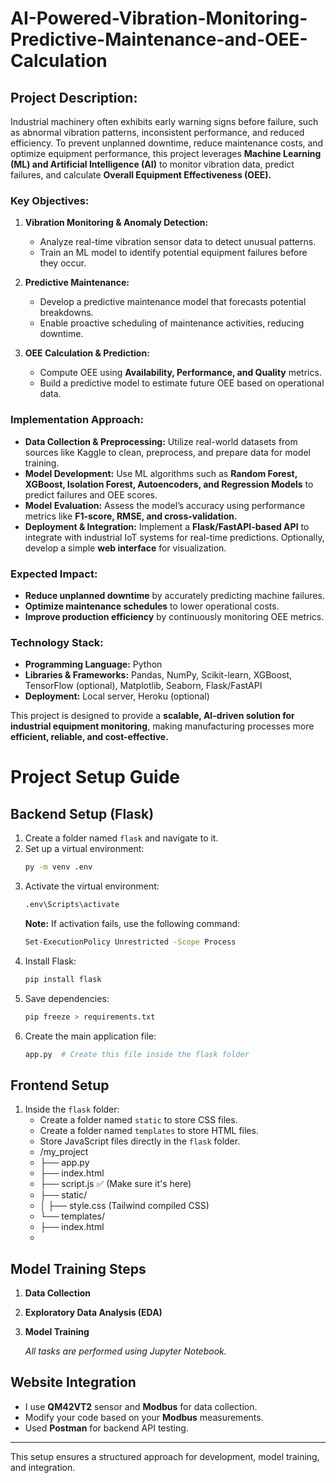 # AI-Powered-Vibration-Monitoring-Predictive-Maintenance-and-OEE-Calculation
## **Project Description:**  
Industrial machinery often exhibits early warning signs before failure, such as abnormal vibration patterns, inconsistent performance, and reduced efficiency. To prevent unplanned downtime, reduce maintenance costs, and optimize equipment performance, this project leverages **Machine Learning (ML) and Artificial Intelligence (AI)** to monitor vibration data, predict failures, and calculate **Overall Equipment Effectiveness (OEE).**  

### **Key Objectives:**  
1. **Vibration Monitoring & Anomaly Detection:**  
   - Analyze real-time vibration sensor data to detect unusual patterns.  
   - Train an ML model to identify potential equipment failures before they occur.  

2. **Predictive Maintenance:**  
   - Develop a predictive maintenance model that forecasts potential breakdowns.  
   - Enable proactive scheduling of maintenance activities, reducing downtime.  

3. **OEE Calculation & Prediction:**  
   - Compute OEE using **Availability, Performance, and Quality** metrics.  
   - Build a predictive model to estimate future OEE based on operational data.  

### **Implementation Approach:**  
- **Data Collection & Preprocessing:** Utilize real-world datasets from sources like Kaggle to clean, preprocess, and prepare data for model training.  
- **Model Development:** Use ML algorithms such as **Random Forest, XGBoost, Isolation Forest, Autoencoders, and Regression Models** to predict failures and OEE scores.  
- **Model Evaluation:** Assess the model’s accuracy using performance metrics like **F1-score, RMSE, and cross-validation.**  
- **Deployment & Integration:** Implement a **Flask/FastAPI-based API** to integrate with industrial IoT systems for real-time predictions. Optionally, develop a simple **web interface** for visualization.  

### **Expected Impact:**  
- **Reduce unplanned downtime** by accurately predicting machine failures.  
- **Optimize maintenance schedules** to lower operational costs.  
- **Improve production efficiency** by continuously monitoring OEE metrics.  

### **Technology Stack:**  
- **Programming Language:** Python  
- **Libraries & Frameworks:** Pandas, NumPy, Scikit-learn, XGBoost, TensorFlow (optional), Matplotlib, Seaborn, Flask/FastAPI  
- **Deployment:** Local server, Heroku (optional)  

This project is designed to provide a **scalable, AI-driven solution for industrial equipment monitoring**, making manufacturing processes more **efficient, reliable, and cost-effective.**

# Project Setup Guide

## Backend Setup (Flask)

1. Create a folder named `flask` and navigate to it.
2. Set up a virtual environment:
   ```sh
   py -m venv .env
   ```
3. Activate the virtual environment:
   ```sh
   .env\Scripts\activate
   ```
   **Note:** If activation fails, use the following command:
   ```sh
   Set-ExecutionPolicy Unrestricted -Scope Process
   ```
4. Install Flask:
   ```sh
   pip install flask
   ```
5. Save dependencies:
   ```sh
   pip freeze > requirements.txt
   ```
6. Create the main application file:
   ```sh
   app.py  # Create this file inside the flask folder
   ```

## Frontend Setup

1. Inside the `flask` folder:
   - Create a folder named `static` to store CSS files.
   - Create a folder named `templates` to store HTML files.
   - Store JavaScript files directly in the `flask` folder.
   - /my_project
   - ├── app.py
   - ├── index.html
   - ├── script.js  ✅ (Make sure it's here)
   - ├── static/
   - │  ├── style.css  (Tailwind compiled CSS)
   - └── templates/
   -    ├── index.html
   -    
## Model Training Steps

1. **Data Collection**
2. **Exploratory Data Analysis (EDA)**
3. **Model Training**

   *All tasks are performed using Jupyter Notebook.*

## Website Integration

- I use **QM42VT2** sensor and **Modbus** for data collection.
- Modify your code based on your **Modbus** measurements.
- Used **Postman** for backend API testing.

---

This setup ensures a structured approach for development, model training, and integration.
